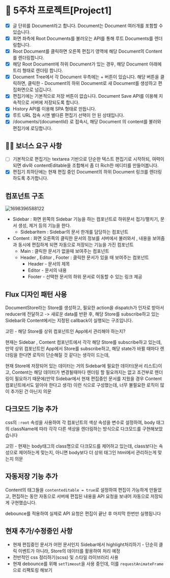 # 📌 5주차 프로젝트[Project1]

- [x] 글 단위를 Document라고 합니다. Document는 Document 여러개를 포함할 수 있습니다.
- [x] 화면 좌측에 Root Documents를 불러오는 API를 통해 루트 Documents를 렌더링합니다.
- [x] Root Document를 클릭하면 오른쪽 편집기 영역에 해당 Document의 Content를 렌더링합니다.
- [x] 해당 Root Document에 하위 Document가 있는 경우, 해당 Document 아래에 트리 형태로 렌더링 합니다.
- [x] Document Tree에서 각 Document 우측에는 + 버튼이 있습니다. 해당 버튼을 클릭하면, 클릭한 - Document의 하위 Document로 새 Document를 생성하고 편집화면으로 넘깁니다.
- [x] 편집기에는 기본적으로 저장 버튼이 없습니다. Document Save API를 이용해 지속적으로 서버에 저장되도록 합니다.
- [x] History API를 이용해 SPA 형태로 만듭니다.
- [x] 루트 URL 접속 시엔 별다른 편집기 선택이 안 된 상태입니다.
- [x] /documents/{documentId} 로 접속시, 해당 Document 의 content를 불러와 편집기에 로딩합니다.

## 👩‍💻 보너스 요구 사항

- [ ] 기본적으로 편집기는 textarea 기반으로 단순한 텍스트 편집기로 시작하되, 여력이 되면 div와 contentEditable을 조합해서 좀 더 Rich한 에디터를 만들어봅니다.
- [x] 편집기 최하단에는 현재 편집 중인 Document의 하위 Document 링크를 렌더링하도록 추가합니다.

## 컴포넌트 구조

![1698396588122](image/README/1698396588122.png)

- Sidebar : 화면 왼쪽의 Sidebar 기능을 하는 컴포넌트로 하위문서 접기/펼치기, 문서 생성, 제거 등의 기능을 한다.
  - SidebarItem : Sidebar의 문서 한개를 담당하는 컴포넌트
- Content : 화면 오른쪽의 클릭한 문서의 정보를 서버에서 불러와서 , 내용을 보여줌과 동시에 편집하게 되면 자동으로 저장되는 기능을 가진 컴포넌트
  - Main : 클릭한 문서가 없을때 보여주는 컴포넌트
  - Header , Editor , Footer : 클릭한 문서가 있을 때 보여주는 컴포넌트
    - Header - 문서의 제목
    - Editor - 문서의 내용
    - Footer - 선택한 문서의 하위 문서로 이동할 수 있는 링크 제공

## Flux 디자인 패턴 사용

DocumentStore라는 Store를 생성하고, 필요한 action을 dispatch가 인자로 받아서 reducer에 전달하고 -> 새로운 data를 반환 후, 해당 Store를 subscribe하고 있는 Sidebar와 Content에서는 지정된 callback이 실행되는 구조입니다.

고민 - 해당 Store를 상위 컴포넌트인 App에서 관리해야 하는지?

현재는 Sidebar , Content 컴포넌트에서 각각 해당 Store를 subscribe하고 있는데, 만약 상위 컴포넌트인 App에서 Store를 subscribe하고, 해당 state가 바뀔 때마다 렌더링을 한다면 로직이 단순해질 것 같다는 생각이 드는데,

현재 Store에 저장되어 있는 데이터는 거의 Sidebar에 필요한 데이터(문서 리스트)이고, Content는 해당 데이터가 변경될때마다 렌더링 할 필요까지는 없고 조건부로 렌더링이 필요하기 때문에(만약 Sidebar에서 현재 편집중인 문서를 지웠을 경우 Content 컴포넌트에서도 알아야 한다고 생각) 이런 식으로 구성했는데, 너무 불필요한 로직이 많이 추가된 건 아닌지 의문

## 다크모드 기능 추가

css의 `:root` 속성을 사용하여 각 컴포넌트의 색상 속성을 변수로 설정하여, body 태그의 className에 따라 각각 다른 색상을 렌더링하는 방식으로 다크모드를 구현해보았습니다

고민 - 현재는 body태그의 class명으로 다크모드를 제어하고 있는데, class보다는 속성으로 제어하는게 맞는지, 아니면 body보다 더 상위 태그인 html에서 관리하는게 맞는지 의문

## 자동저장 기능 추가

Content의 태그들을 `contenteditable = true`로 설정하여 편집이 가능하게 만들었고, 편집하는 동안 자동으로 서버에 편집된 내용을 API 요청을 보내어 자동으로 저장되게 구현했습니다.

debounce를 적용하여 실제로 API 요청은 편집이 끝난 후 마지막 한번만 실행됩니다

## 현재 추가/수정중인 사항

- 현재 편집중인 문서가 어떤 문서인지 Sidebar에서 highlight처리하기 - 단순히 클릭 이벤트가 아니라, Store의 데이터를 활용하여 처리 예정
- 전반적인 css 정리하기(scss) 및 스타일 라이브러리 사용
- 현재 debounce를 위해 `setTimeout`을 사용 중인데, 이를 `requestAnimateFrame`으로 리팩토링 해보기
